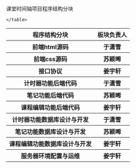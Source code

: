 课堂时间轴项目程序结构分块
  <table>
        <tr>
            <th>程序结构分块</th>
            <th>板块负责人</th>
        </tr>
        <tr>
            <th>前端html源码</th>
            <th>于潇雪</th>
        </tr>
        <tr>
            <th>前端css源码</th>
            <th>苏颖晞</th>
        </tr>
        <tr>
            <th>接口协议</th>
            <th>姜宇轩</th>
        </tr>
        <tr>
            <th>计时器功能后端代码</th>
            <th>于潇雪</th>
        </tr>
        <tr>
            <th>笔记功能后端代码</th>
            <th>苏颖晞</th>
        </tr>
        <tr>
            <th>课程编辑功能后端代码</th>
            <th>姜宇轩</th>
        </tr>
        <tr>
            <th>计时器功能数据库设计与开发</th>
            <th>于潇雪</th>
        </tr>
        <tr>
            <th>笔记功能数据库设计与开发</th>
            <th>苏颖晞</th>
        </tr>
        <tr>
            <th>课程编辑功能数据库设计与开发</th>
            <th>姜宇轩</th>
        </tr>
        <tr>
            <th>服务器环境配置与运维</th>
            <th>姜宇轩</th>
        </tr>


    </table>
